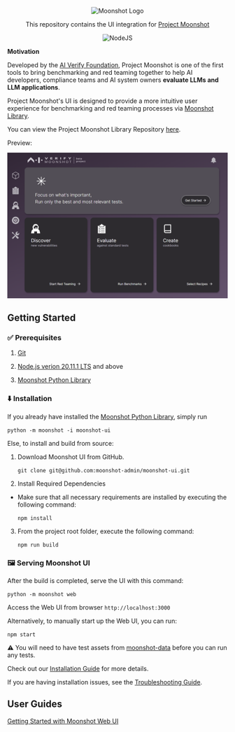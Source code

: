 <div align="center">

![Moonshot Logo](https://github.com/moonshot-admin/moonshot/raw/main/misc/aiverify-moonshot-logo.png)

This repository contains the UI integration for [Project Moonshot](https://github.com/aiverify-foundation/moonshot)

![NodeJS](https://img.shields.io/badge/node.js-6DA55F?style=for-the-badge&logo=node.js&logoColor=white)

</div>

<b>Motivation </b>

Developed by the [AI Verify Foundation](https://aiverifyfoundation.sg/), Project Moonshot is one of the first tools to bring benchmarking and red teaming together to help AI developers, compliance teams and AI system owners <b>evaluate LLMs and LLM applications</b>.

Project Moonshot's UI is designed to provide a more intuitive user experience for benchmarking and red teaming processes via [Moonshot Library](https://pypi.org/project/aiverify-moonshot/).

You can view the Project Moonshot Library Repository [here](https://github.com/aiverify-foundation/moonshot).

Preview: 

![moonshot-ui](./misc/ui-homepage.png)

## Getting Started

### ✅ Prerequisites

1. [Git](https://github.com/git-guides/install-git)

2. [Node.js verion 20.11.1 LTS](https://nodejs.org/en/blog/release/v20.11.1) and above

3. [Moonshot Python Library](https://pypi.org/project/aiverify-moonshot/)

### ⬇️ Installation

If you already have installed the [Moonshot Python Library](https://pypi.org/project/aiverify-moonshot/), simply run
```
python -m moonshot -i moonshot-ui
```

Else, to install and build from source:
1. Download Moonshot UI from GitHub.
    ```
    git clone git@github.com:moonshot-admin/moonshot-ui.git
    ```
2. Install Required Dependencies
- Make sure that all necessary requirements are installed by executing the following command:
    ```
    npm install
    ```
3. From the project root folder, execute the following command:
    ```
    npm run build
    ```

### 🖼️ Serving Moonshot UI
After the build is completed, serve the UI with this command:
```
python -m moonshot web
```
Access the Web UI from browser `http://localhost:3000`

Alternatively, to manually start up the Web UI, you can run:
```
npm start
```

⚠️ You will need to have test assets from [moonshot-data](https://github.com/aiverify-foundation/moonshot-data) before you can run any tests.

Check out our [Installation Guide](https://aiverify-foundation.github.io/moonshot/getting_started/quick_install/) for more details.

If you are having installation issues, see the [Troubleshooting Guide](https://aiverify-foundation.github.io/moonshot/common_issues/).

## User Guides

[Getting Started with Moonshot Web UI](https://aiverify-foundation.github.io/moonshot/user_guide/web_ui/web_ui_guide/)
